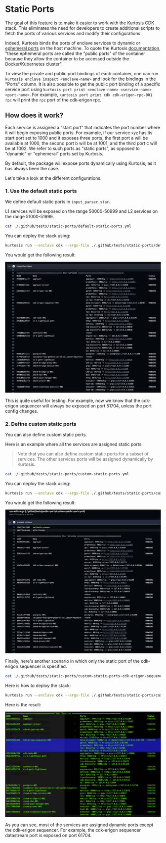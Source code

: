 # Static Ports

The goal of this feature is to make it easier to work with the Kurtosis CDK stack. This eliminates the need for developers to create additional scripts to fetch the ports of various services and modify their configurations.

Indeed, Kurtosis binds the ports of enclave services to dynamic or [ephemeral ports](https://unix.stackexchange.com/questions/65475/ephemeral-port-what-is-it-and-what-does-it-do) on the host machine. To quote the Kurtosis [documentation](https://docs.kurtosis.com/advanced-concepts/public-and-private-ips-and-ports/#public-ips--ports), "these ephemeral ports are called the "public ports" of the container because they allow the container to be accessed outside the Docker/Kubernetes cluster".

To view the private and public port bindings of each container, one can run `kurtosis enclave inspect <enclave-name>` and look for the bindings in the "Ports" column. It is also possible to get the public port binding of a specific service port using `kurtosis port print <enclave-name> <service-name> <port-name>`. For example, `kurtosis port print cdk cdk-erigon-rpc-001 rpc` will print the `rpc` port of the cdk-erigon rpc.

## How does it work?

Each service is assigned a "start port" that indicates the port number where it will begin exposing public ports. For example, if our service `xyz` has its start port set to 1000 and it exposes three ports, the first port a will be available at 1000, the second port b will be at 1001, and the third port c will be at 1002. We refer to such ports as "static ports", as opposed to "dynamic" or "ephemeral" ports set by Kurtosis.

By default, the package will expose ports dynamically using Kurtosis, as it has always been the case.

Let's take a look at the different configurations.

### 1. Use the default static ports

We define default static ports in `input_parser.star`.

L1 services will be exposed on the range 50000-50999 and L2 services on the range 51000-51999.

```bash
cat ./.github/tests/static-ports/default-static-ports.yml
```

You can deploy the stack using:

```bash
kurtosis run --enclave cdk --args-file ./.github/tests/static-ports/default-static-ports.yml .
```

You would get the following result:

![Enclave with default static ports enabled](./default-static-ports.png)

This is quite useful for testing. For example, now we know that the cdk-erigon sequencer will always be exposed on port 51704, unless the port config changes.

### 2. Define custom static ports

You can also define custom static ports.

Here is an example where all the services are assigned static ports.

> Note that you can also define custom static ports for a subset of services. The other services ports will be assigned dynamically by Kurtosis. 

```bash
cat ./.github/tests/static-ports/custom-static-ports.yml
```

You can deploy the stack using:

```bash
kurtosis run --enclave cdk --args-file ./.github/tests/static-ports/custom-static-ports.yml .
```

You would get the following result:

![Enclave with custom static ports defined](./custom-static-ports.png)

Finally, here's another scenario in which only the static port of the cdk-erigon sequencer is specified.

```bash
cat ./.github/tests/static-ports/custom-static-ports-cdk-erigon-sequencer-ds.yml
```

Here is how to deploy the stack:

```bash
kurtosis run --enclave cdk --args-file ./.github/tests/static-ports/custom-static-ports-cdk-erigon-sequencer-ds.yml .
```

Here is the result:

![Enclave with custom static ports defined (only for the cdk-erigon sequencer service)](./custom-static-ports-cdk-erigon-sequencer-ds.png)

As you can see, most of the services are assigned dynamic ports except the cdk-erigon sequencer. For example, the cdk-erigon sequencer datastream port is exposed on port 61704.
